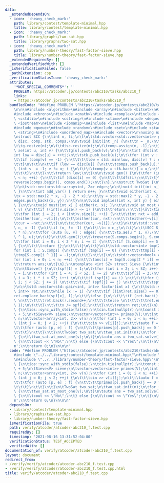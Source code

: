 ```yaml
---
data:
  _extendedDependsOn:
  - icon: ':heavy_check_mark:'
    path: library/contest/template-minimal.hpp
    title: library/contest/template-minimal.hpp
  - icon: ':heavy_check_mark:'
    path: library/graphs/two-sat.hpp
    title: library/graphs/two-sat.hpp
  - icon: ':heavy_check_mark:'
    path: library/number-theory/fast-factor-sieve.hpp
    title: library/number-theory/fast-factor-sieve.hpp
  _extendedRequiredBy: []
  _extendedVerifiedWith: []
  _isVerificationFailed: false
  _pathExtension: cpp
  _verificationStatusIcon: ':heavy_check_mark:'
  attributes:
    '*NOT_SPECIAL_COMMENTS*': ''
    PROBLEM: https://atcoder.jp/contests/abc210/tasks/abc210_f
    links:
    - https://atcoder.jp/contests/abc210/tasks/abc210_f
  bundledCode: "#define PROBLEM \"https://atcoder.jp/contests/abc210/tasks/abc210_f\"\
    \n\n\n#include <algorithm>\n#include <array>\n#include <bitset>\n#include <cassert>\n\
    #include <chrono>\n#include <cmath>\n#include <complex>\n#include <cstdio>\n#include\
    \ <cstdlib>\n#include <cstring>\n#include <ctime>\n#include <deque>\n#include\
    \ <iostream>\n#include <iomanip>\n#include <list>\n#include <map>\n#include <numeric>\n\
    #include <queue>\n#include <random>\n#include <set>\n#include <stack>\n#include\
    \ <string>\n#include <unordered_map>\n#include <vector>\n\nusing namespace std;\n\
    \nstruct SCC {\n\tint n, ti;\n\t\n\tstd::vector<std::vector<int>> g;\n\t\n\tstd::vector<int>\
    \ disc, comp, stk, comps;\n\n\tvoid init(int _n) {\n\t\tn = _n;\n\t\tti = 0;\n\
    \t\tg.resize(n);\n\t\tdisc.resize(n);\n\t\tcomp.assign(n, -1);\n\t}\n\n\tvoid\
    \ ae(int u, int v) {\n\t\tg[u].push_back(v);\n\t}\n\n\tint dfs(int u) {\n\t\t\
    int low = disc[u] = ++ti;\n\t\tstk.push_back(u);\n\t\tfor (int v : g[u]) {\n\t\
    \t\tif (comp[v] == -1) {\n\t\t\t\tlow = std::min(low, disc[v] ? : dfs(v));\n\t\
    \t\t}\n\t\t}\n\t\tif (low == disc[u]) {\n\t\t\tcomps.push_back(u);\n\t\t\tfor\
    \ (int v  = -1; v != u; ) {\n\t\t\t\tcomp[v = stk.back()] = u;\n\t\t\t\tstk.pop_back();\n\
    \t\t\t}\n\t\t}\n\t\treturn low;\n\t}\n\n\tvoid gen() {\n\t\tfor (int i = 0; i\
    \ < n; ++i) {\n\t\t\tif (disc[i] == 0) {\n\t\t\t\tdfs(i);\n\t\t\t}\n\t\t}\n\t\t\
    reverse(comps.begin(), comps.end());\n\t}\n};\n\nstruct TwoSat {\n\tint n = 0;\n\
    \t\n\tstd::vector<std::array<int, 2>> edges;\n\n\tvoid init(int n_) { n = n_;\
    \ }\n\t\n\tint add_var() { return n++; }\n\t\n\tvoid either(int x, int y) {\n\t\
    \tx = std::max(2 * x, -1 - 2 * x);\n\t\ty = std::max(2 * y, -1 - 2 * y);\n\t\t\
    edges.push_back({x, y});\n\t}\n\n\tvoid implies(int x, int y) { either(~x, y);\
    \ }\n\t\n\tvoid must(int x) { either(x, x); }\n\t\n\tvoid at_most_one(const std::vector<int>&\
    \ v) {\n\t\tif ((int)v.size() <= 1) {\n\t\t\treturn;\n\t\t}\n\t\tint cur = ~v[0];\n\
    \t\tfor (int i = 2; i < (int)v.size(); ++i) {\n\t\t\tint nxt = add_var();\n\t\t\
    \teither(cur, ~v[i]);\n\t\t\teither(cur, nxt);\n\t\t\teither(~v[i], nxt);\n\t\t\
    \tcur = ~nxt;\n\t\t}\n\t\teither(cur, ~v[1]);\n\t}\n\t\n\tstd::vector<bool> solve(int\
    \ n_ = -1) {\n\t\tif (n_ != -1) {\n\t\t\tn = n_;\n\t\t}\n\t\tSCC S;\n\t\tS.init(2\
    \ * n);\n\t\tfor (auto [u, v] : edges) {\n\t\t\tS.ae(u ^ 1, v);\n\t\t\tS.ae(v\
    \ ^ 1, u);\n\t\t}\n\t\tS.gen();\n\t\treverse(S.comps.begin(), S.comps.end());\n\
    \t\tfor (int i = 0; i < 2 * n; i += 2) {\n\t\t\tif (S.comp[i] == S.comp[i ^ 1])\
    \ {\n\t\t\t\treturn {};\n\t\t\t}\n\t\t}\n\t\tstd::vector<int> tmp(2 * n);\n\t\t\
    for (int i : S.comps) {\n\t\t\tif (tmp[i] == 0) {\n\t\t\t\ttmp[i] = 1;\n\t\t\t\
    \ttmp[S.comp[i ^ 1]] = -1;\n\t\t\t}\n\t\t}\n\t\tstd::vector<bool> ans(n);\n\t\t\
    for (int i = 0; i < n; ++i) {\n\t\t\tans[i] = tmp[S.comp[2 * i]] == 1;\n\t\t}\n\
    \t\treturn ans;\n\t}\n};\n\ntemplate <int SZ> struct Sieve {\n\tint spf[SZ];\n\
    \t\n\tSieve() {\n\t\tspf[1] = 1;\n\t\tfor (int i = 2; i < SZ; i++) \n\t\t\tspf[i]\
    \ = i;\n\t\tfor (int i = 4; i < SZ; i += 2) \n\t\t\tspf[i] = 2;\n\t\tfor (int\
    \ i = 3; i * i < SZ; i++) \n\t\t\tif (spf[i] == i) \n\t\t\t\tfor (int j = i *\
    \ i; j < SZ; j += i) \n\t\t\t\t\tif (spf[j] == j) \n\t\t\t\t\t\tspf[j] = i;\n\t\
    }\n\n\tstd::vector<std::pair<int, int>> factor(int x) {\n\t\tstd::vector<std::pair<int,\
    \ int>> ret;\n\t\twhile (x != 1) {\n\t\t\tif ((int)ret.size() == 0) \n\t\t\t\t\
    ret.emplace_back(spf[x], 1);\n\t\t\telse {\n\t\t\t\tif (ret.back().first == spf[x])\
    \ \n\t\t\t\t\tret.back().second++;\n\t\t\t\telse \n\t\t\t\t\tret.emplace_back(spf[x],\
    \ 1);\n\t\t\t}\n\t\t\tx /= spf[x];\n\t\t}\n\t\treturn ret;\n\t}\n};\n\nint main()\
    \ {\n\tios::sync_with_stdio(false);\n\tcin.tie(nullptr);\n\tconst int V = 2e6\
    \ + 5;\n\tSieve<V> sieve;\n\tvector<vector<int>> primes(V);\n\tint n;\n\tcin >>\
    \ n;\n\tvector<array<int, 2>> v(n);\n\tfor (int i = 0; i < n; ++i) {\n\t\tfor\
    \ (int j = 0; j < 2; ++j) {\n\t\t\tcin >> v[i][j];\n\t\t\tauto f = sieve.factor(v[i][j]);\n\
    \t\t\tfor (auto [p, e] : f) {\n\t\t\t\tprimes[p].push_back(j == 0 ? i : ~i);\n\
    \t\t\t}\n\t\t}\n\t}\n\tTwoSat two_sat;\n\ttwo_sat.init(n);\n\tfor (auto& v : primes)\
    \ {\n\t\ttwo_sat.at_most_one(v);\n\t}\n\tauto ans = two_sat.solve();\n\tif (ans.empty())\
    \ {\n\t\tcout << \"No\";\n\t} else {\n\t\tcout << \"Yes\";\n\t}\n\tcout << '\\\
    n';\n\treturn 0;\n}\n\n\n"
  code: "#define PROBLEM \"https://atcoder.jp/contests/abc210/tasks/abc210_f\"\n\n\
    #include \"../../library/contest/template-minimal.hpp\"\n#include \"../../library/graphs/two-sat.hpp\"\
    \n#include \"../../library/number-theory/fast-factor-sieve.hpp\"\n\nint main()\
    \ {\n\tios::sync_with_stdio(false);\n\tcin.tie(nullptr);\n\tconst int V = 2e6\
    \ + 5;\n\tSieve<V> sieve;\n\tvector<vector<int>> primes(V);\n\tint n;\n\tcin >>\
    \ n;\n\tvector<array<int, 2>> v(n);\n\tfor (int i = 0; i < n; ++i) {\n\t\tfor\
    \ (int j = 0; j < 2; ++j) {\n\t\t\tcin >> v[i][j];\n\t\t\tauto f = sieve.factor(v[i][j]);\n\
    \t\t\tfor (auto [p, e] : f) {\n\t\t\t\tprimes[p].push_back(j == 0 ? i : ~i);\n\
    \t\t\t}\n\t\t}\n\t}\n\tTwoSat two_sat;\n\ttwo_sat.init(n);\n\tfor (auto& v : primes)\
    \ {\n\t\ttwo_sat.at_most_one(v);\n\t}\n\tauto ans = two_sat.solve();\n\tif (ans.empty())\
    \ {\n\t\tcout << \"No\";\n\t} else {\n\t\tcout << \"Yes\";\n\t}\n\tcout << '\\\
    n';\n\treturn 0;\n}\n\n\n"
  dependsOn:
  - library/contest/template-minimal.hpp
  - library/graphs/two-sat.hpp
  - library/number-theory/fast-factor-sieve.hpp
  isVerificationFile: true
  path: verify/atcoder/atcoder-abc210_f.test.cpp
  requiredBy: []
  timestamp: '2021-08-16 13:31:52-04:00'
  verificationStatus: TEST_ACCEPTED
  verifiedWith: []
documentation_of: verify/atcoder/atcoder-abc210_f.test.cpp
layout: document
redirect_from:
- /verify/verify/atcoder/atcoder-abc210_f.test.cpp
- /verify/verify/atcoder/atcoder-abc210_f.test.cpp.html
title: verify/atcoder/atcoder-abc210_f.test.cpp
---
```

